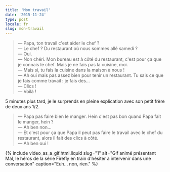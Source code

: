 ```yaml
---
title: 'Mon travail'
date: '2015-11-24'
type: post
locale: fr
slug: mon-travail
---
```


> — Papa, ton travail c'est aider le chef ?  
> — Le chef ? Du restaurant où nous sommes allé samedi ?  
> — Oui.  
> — Non chéri. Mon bureau est à côté du restaurant, c'est pour ça que je connais le chef. Mais je ne fais pas la cuisine, moi.  
> — Mais si, tu fais la cuisine dans la maison à nous !  
> — Ah oui mais pas assez bien pour tenir un restaurant. Tu sais ce que je fais comme travail : je fais des...  
> — Clics !  
> — Voilà !

5 minutes plus tard, je le surprends en pleine explication avec son petit frère de deux ans 1/2.

> — Papa pas faire bien le manger. Hein c'est pas bon quand Papa fait le manger, hein ?  
> — Ah ben non...  
> — Et c'est pour ça que Papa il peut pas faire le travail avec le chef du restaurant, alors il fait des clics à côté.  
> — Ah ben oui !

{% include video_as_a_gif.html.liquid
slug="1"
alt="Gif animé présentant Mal, le héros de la série Firefly en train d'hésiter à intervenir dans une conversation"
caption="Euh… non, rien."
%}
